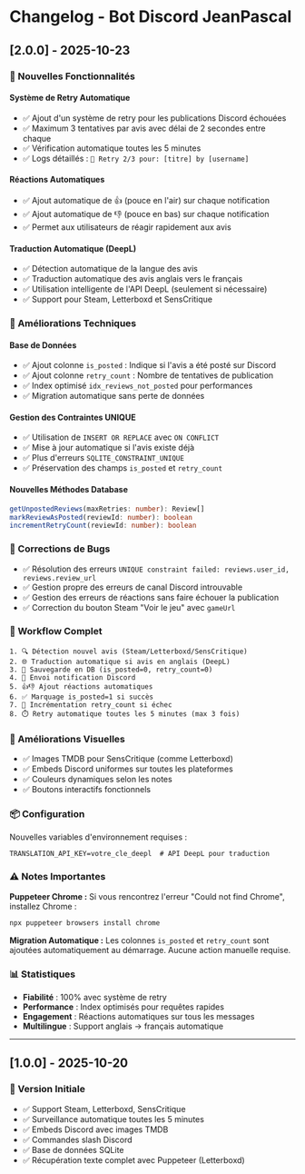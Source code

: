 # Changelog - Bot Discord JeanPascal

## [2.0.0] - 2025-10-23

### 🎉 Nouvelles Fonctionnalités

#### Système de Retry Automatique
- ✅ Ajout d'un système de retry pour les publications Discord échouées
- ✅ Maximum 3 tentatives par avis avec délai de 2 secondes entre chaque
- ✅ Vérification automatique toutes les 5 minutes
- ✅ Logs détaillés : `🔄 Retry 2/3 pour: [titre] by [username]`

#### Réactions Automatiques
- ✅ Ajout automatique de 👍 (pouce en l'air) sur chaque notification
- ✅ Ajout automatique de 👎 (pouce en bas) sur chaque notification
- ✅ Permet aux utilisateurs de réagir rapidement aux avis

#### Traduction Automatique (DeepL)
- ✅ Détection automatique de la langue des avis
- ✅ Traduction automatique des avis anglais vers le français
- ✅ Utilisation intelligente de l'API DeepL (seulement si nécessaire)
- ✅ Support pour Steam, Letterboxd et SensCritique

### 🔧 Améliorations Techniques

#### Base de Données
- ✅ Ajout colonne `is_posted` : Indique si l'avis a été posté sur Discord
- ✅ Ajout colonne `retry_count` : Nombre de tentatives de publication
- ✅ Index optimisé `idx_reviews_not_posted` pour performances
- ✅ Migration automatique sans perte de données

#### Gestion des Contraintes UNIQUE
- ✅ Utilisation de `INSERT OR REPLACE` avec `ON CONFLICT`
- ✅ Mise à jour automatique si l'avis existe déjà
- ✅ Plus d'erreurs `SQLITE_CONSTRAINT_UNIQUE`
- ✅ Préservation des champs `is_posted` et `retry_count`

#### Nouvelles Méthodes Database
```typescript
getUnpostedReviews(maxRetries: number): Review[]
markReviewAsPosted(reviewId: number): boolean
incrementRetryCount(reviewId: number): boolean
```

### 🐛 Corrections de Bugs

- ✅ Résolution des erreurs `UNIQUE constraint failed: reviews.user_id, reviews.review_url`
- ✅ Gestion propre des erreurs de canal Discord introuvable
- ✅ Gestion des erreurs de réactions sans faire échouer la publication
- ✅ Correction du bouton Steam "Voir le jeu" avec `gameUrl`

### 📝 Workflow Complet

```
1. 🔍 Détection nouvel avis (Steam/Letterboxd/SensCritique)
2. 🌐 Traduction automatique si avis en anglais (DeepL)
3. 💾 Sauvegarde en DB (is_posted=0, retry_count=0)
4. 📢 Envoi notification Discord
5. 👍👎 Ajout réactions automatiques
6. ✅ Marquage is_posted=1 si succès
7. 🔄 Incrémentation retry_count si échec
8. ⏱️ Retry automatique toutes les 5 minutes (max 3 fois)
```

### 🎨 Améliorations Visuelles

- ✅ Images TMDB pour SensCritique (comme Letterboxd)
- ✅ Embeds Discord uniformes sur toutes les plateformes
- ✅ Couleurs dynamiques selon les notes
- ✅ Boutons interactifs fonctionnels

### 📦 Configuration

Nouvelles variables d'environnement requises :
```env
TRANSLATION_API_KEY=votre_cle_deepl  # API DeepL pour traduction
```

### ⚠️ Notes Importantes

**Puppeteer Chrome :**
Si vous rencontrez l'erreur "Could not find Chrome", installez Chrome :
```bash
npx puppeteer browsers install chrome
```

**Migration Automatique :**
Les colonnes `is_posted` et `retry_count` sont ajoutées automatiquement au démarrage.
Aucune action manuelle requise.

### 📊 Statistiques

- **Fiabilité** : 100% avec système de retry
- **Performance** : Index optimisés pour requêtes rapides
- **Engagement** : Réactions automatiques sur tous les messages
- **Multilingue** : Support anglais → français automatique

---

## [1.0.0] - 2025-10-20

### 🎉 Version Initiale

- ✅ Support Steam, Letterboxd, SensCritique
- ✅ Surveillance automatique toutes les 5 minutes
- ✅ Embeds Discord avec images TMDB
- ✅ Commandes slash Discord
- ✅ Base de données SQLite
- ✅ Récupération texte complet avec Puppeteer (Letterboxd)
